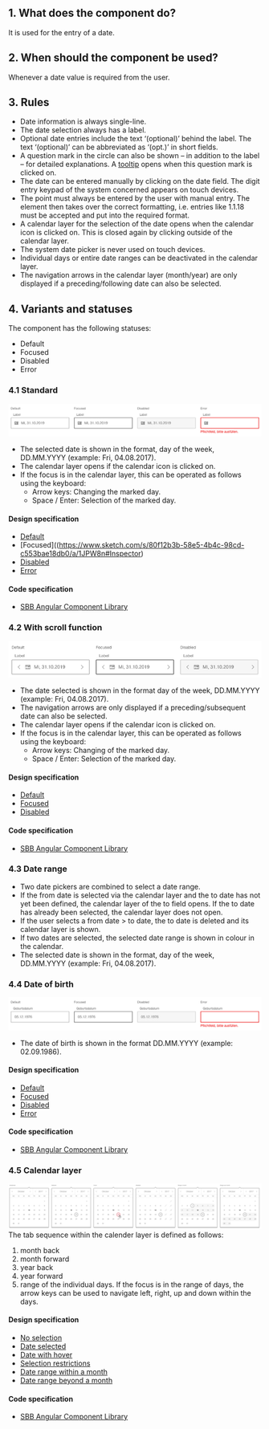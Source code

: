 ## 1. What does the component do?
It is used for the entry of a date.

## 2. When should the component be used?
Whenever a date value is required from the user.

## 3. Rules
* Date information is always single-line.
* The date selection always has a label.
* Optional date entries include the text ‘(optional)’ behind the label. The text ‘(optional)’ can be abbreviated as ‘(opt.)’ in short fields.
* A question mark in the circle can also be shown – in addition to the label – for detailed explanations. A [tooltip](https://digital.sbb.ch/en/websites/components/tooltip) opens when this question mark is clicked on.
* The date can be entered manually by clicking on the date field. The digit entry keypad of the system concerned appears on touch devices.
* The point must always be entered by the user with manual entry. The element then takes over the correct formatting, i.e. entries like 1.1.18 must be accepted and put into the required format.
* A calendar layer for the selection of the date opens when the calendar icon is clicked on. This is closed again by clicking outside of the calendar layer.
* The system date picker is never used on touch devices.
* Individual days or entire date ranges can be deactivated in the calendar layer.
* The navigation arrows in the calendar layer (month/year) are only displayed if a preceding/following date can also be selected.

## 4. Variants and statuses
The component has the following statuses: 
* Default
* Focused
* Disabled
* Error

### 4.1 Standard
![Image of the datepicker component in the standard variant](https://raw.githubusercontent.com/sbb-design-systems/design-system-website-documentation/master/documentation/components/datepicker/images/datepicker_default.png 'class: image')
* The selected date is shown in the format, day of the week, DD.MM.YYYY (example: Fri, 04.08.2017).
* The calendar layer opens if the calendar icon is clicked on.
* If the focus is in the calendar layer, this can be operated as follows using the keyboard:
    * Arrow keys: Changing the marked day.
    * Space / Enter: Selection of the marked day.

#### Design specification
* [Default](https://www.sketch.com/s/80f12b3b-58e5-4b4c-98cd-c553bae18db0/a/Rvo8Rx#Inspector)
* [Focused]((https://www.sketch.com/s/80f12b3b-58e5-4b4c-98cd-c553bae18db0/a/1JPW8n#Inspector)
* [Disabled](https://www.sketch.com/s/80f12b3b-58e5-4b4c-98cd-c553bae18db0/a/pZKwmG#Inspector)
* [Error](https://www.sketch.com/s/80f12b3b-58e5-4b4c-98cd-c553bae18db0/a/VOob9A#Inspector)

#### Code specification
* [SBB Angular Component Library](https://sbb-angular.app.sbb.ch/public/components/datepicker)

### 4.2 With scroll function
![Image of the datepicker component with scroll function](https://raw.githubusercontent.com/sbb-design-systems/design-system-website-documentation/master/documentation/components/datepicker/images/datepicker_pageable.png 'class: image')
* The date selected is shown in the format day of the week, DD.MM.YYYY (example: Fri, 04.08.2017).
* The navigation arrows are only displayed if a preceding/subsequent date can also be selected.
* The calendar layer opens if the calendar icon is clicked on.
* If the focus is in the calendar layer, this can be operated as follows using the keyboard:
    * Arrow keys: Changing of the marked day.
    * Space / Enter: Selection of the marked day.

#### Design specification
* [Default](https://www.sketch.com/s/80f12b3b-58e5-4b4c-98cd-c553bae18db0/a/Ya5d7m#Inspector)
* [Focused](https://www.sketch.com/s/80f12b3b-58e5-4b4c-98cd-c553bae18db0/a/KPRqDg#Inspector)
* [Disabled](https://www.sketch.com/s/80f12b3b-58e5-4b4c-98cd-c553bae18db0/a/wmQgoq#Inspector)

#### Code specification
* [SBB Angular Component Library](https://sbb-angular.app.sbb.ch/public/components/datepicker)

### 4.3 Date range
* Two date pickers are combined to select a date range.
* If the from date is selected via the calendar layer and the to date has not yet been defined, the calendar layer of the to field opens. If the to date has already been selected, the calendar layer does not open.
* If the user selects a from date > to date, the to date is deleted and its calendar layer is shown.
* If two dates are selected, the selected date range is shown in colour in the calendar.
* The selected date is shown in the format, day of the week, DD.MM.YYYY (example: Fri, 04.08.2017).

### 4.4 Date of birth
![Image of the datepicker component with date of birth](https://raw.githubusercontent.com/sbb-design-systems/design-system-website-documentation/master/documentation/components/datepicker/images/datepicker_birthdate.png 'class: image')
* The date of birth is shown in the format DD.MM.YYYY (example: 02.09.1986).

#### Design specification
* [Default](https://www.sketch.com/s/80f12b3b-58e5-4b4c-98cd-c553bae18db0/a/qJVqE2#Inspector)
* [Focused](https://www.sketch.com/s/80f12b3b-58e5-4b4c-98cd-c553bae18db0/a/LgnLa3#Inspector)
* [Disabled](https://www.sketch.com/s/80f12b3b-58e5-4b4c-98cd-c553bae18db0/a/7mav8P#Inspector)
* [Error](https://www.sketch.com/s/80f12b3b-58e5-4b4c-98cd-c553bae18db0/a/yaQ2xa#Inspector)

#### Code specification
* [SBB Angular Component Library](https://sbb-angular.app.sbb.ch/public/components/datepicker)

### 4.5 Calendar layer
![Image of the datepicker component with visible date layer](https://raw.githubusercontent.com/sbb-design-systems/design-system-website-documentation/master/documentation/components/datepicker/images/datepicker_picker.png 'class: image')
The tab sequence within the calender layer is defined as follows:
1. month back
2. month forward
3. year back
4. year forward
5. range of the individual days. If the focus is in the range of days, the arrow keys can be used to navigate left, right, up and down within the days.

#### Design specification
* [No selection](https://www.sketch.com/s/80f12b3b-58e5-4b4c-98cd-c553bae18db0/a/9aWe8z#Inspector)
* [Date selected](https://www.sketch.com/s/80f12b3b-58e5-4b4c-98cd-c553bae18db0/a/PZoPk8#Inspector)
* [Date with hover](https://www.sketch.com/s/80f12b3b-58e5-4b4c-98cd-c553bae18db0/a/gLZldj#Inspector)
* [Selection restrictions](https://www.sketch.com/s/80f12b3b-58e5-4b4c-98cd-c553bae18db0/a/8Dp4b8#Inspector)
* [Date range within a month](https://www.sketch.com/s/80f12b3b-58e5-4b4c-98cd-c553bae18db0/a/2vejnA#Inspector)
* [Date range beyond a month](hhttps://www.sketch.com/s/80f12b3b-58e5-4b4c-98cd-c553bae18db0/a/MjM7A7#Inspector)

#### Code specification
* [SBB Angular Component Library](https://sbb-angular.app.sbb.ch/public/components/datepicker)